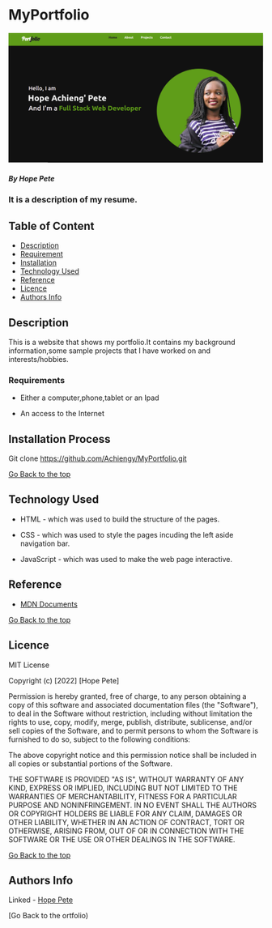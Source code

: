 # MyPortfolio
<img src="./Images/landing.png">

##### By Hope Pete
### It is a description of my resume.

## Table of Content

+ [Description](#description)
+ [Requirement](#requirement)
+ [Installation](#installation)
+ [Technology Used](#technology-used)
+ [Reference](#reference)
+ [Licence](#licence)
+ [Authors Info](#author-Info)

## Description
<p>This is  a website that shows my portfolio.It contains my  background information,some sample projects that I have worked on and interests/hobbies.</p>


### Requirements

* Either a computer,phone,tablet or an Ipad

* An access to the Internet

## Installation Process
Git clone https://github.com/Achiengy/MyPortfolio.git

[Go Back to the top](#portfolio)
## Technology Used
* HTML - which was used to build the structure of the pages.

* CSS - which was used to style the pages incuding the left aside navigation bar.

* JavaScript - which was used to make the web page interactive.


## Reference
* <a href="https://developer.mozilla.org/en-US/">MDN Documents</a>

[Go Back to the top](#portfolio)

## Licence

MIT License

Copyright (c) [2022] [Hope Pete]

Permission is hereby granted, free of charge, to any person obtaining a copy
of this software and associated documentation files (the "Software"), to deal
in the Software without restriction, including without limitation the rights
to use, copy, modify, merge, publish, distribute, sublicense, and/or sell
copies of the Software, and to permit persons to whom the Software is
furnished to do so, subject to the following conditions:

The above copyright notice and this permission notice shall be included in all
copies or substantial portions of the Software.

THE SOFTWARE IS PROVIDED "AS IS", WITHOUT WARRANTY OF ANY KIND, EXPRESS OR
IMPLIED, INCLUDING BUT NOT LIMITED TO THE WARRANTIES OF MERCHANTABILITY,
FITNESS FOR A PARTICULAR PURPOSE AND NONINFRINGEMENT. IN NO EVENT SHALL THE
AUTHORS OR COPYRIGHT HOLDERS BE LIABLE FOR ANY CLAIM, DAMAGES OR OTHER
LIABILITY, WHETHER IN AN ACTION OF CONTRACT, TORT OR OTHERWISE, ARISING FROM,
OUT OF OR IN CONNECTION WITH THE SOFTWARE OR THE USE OR OTHER DEALINGS IN THE
SOFTWARE.

[Go Back to the top](#portfolio)

## Authors Info

Linked - [Hope Pete](https://www.linkedin.com/public-profile/settings?trk=d_flagship3_profile_self_view_public_profile&lipi=urn%3Ali%3Apage%3Ad_flagship3_profile_self_edit_contact_info%3Bm11EDIJVSQu29ovQ2888fA%3D%3D)

[Go Back to the ortfolio)
